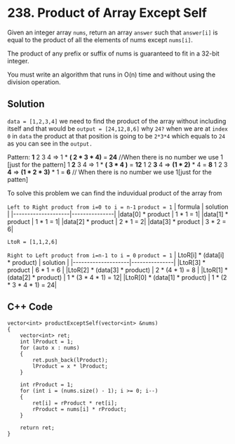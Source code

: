 # 238. Product of Array Except Self

Given an integer array <code>nums</code>, return an array <code>answer</code> such that <code>answer[i]</code> is equal to the product of all the elements of nums except ```nums[i]```.

The product of any prefix or suffix of nums is guaranteed to fit in a 32-bit integer.

You must write an algorithm that runs in O(n) time and without using the division operation.

## Solution

``` data = [1,2,3,4] ``` we need to find the product of the array without including itself and that would be ```output = [24,12,8,6]``` why ```24?``` when we are at ```index 0``` in ```data``` the product at that position is going to be ```2*3*4``` which equals to ```24``` as you can see in the ```output.```


Pattern:
**1** 2 3 4 => 1 * **( 2 * 3 * 4)** = **24** //When there is no number we use 1 [just for the pattern]
1 **2** 3 4 => 1 * **( 3 * 4 )** = **12**
1 2 **3** 4 => **(1 * 2)** * 4  = **8**
1 2 3 **4** => **(1 * 2 * 3)** * 1  = **6** // When there is no number we use 1[just for the patten]

To solve this problem we can find the induvidual product of the array from 

```Left to Right product from i=0 to i = n-1```
```product = 1```
| formula            |   solution    |
|--------------------|---------------|
|data[0] * product | 1 * 1  = 1|
|data[1] * product | 1 * 1  = 1|
|data[2] * product | 2 * 1  = 2|
|data[3] * product | 3 * 2  = 6|

```LtoR = [1,1,2,6]```

```Right to Left product from i=n-1 to i = 0```
```product = 1```
| LtoR[i] * (data[i] * product)  |   solution    |
|--------------------|---------------|
|LtoR[3] * product | 6 * 1  = 6  |
|LtoR[2] * (data[3] * product) | 2 * (4 * 1)  = 8 |
|LtoR[1] * (data[2] * product) | 1 * (3 * 4 * 1)  = 12|
|LtoR[0] * (data[1] * product) | 1 * (2 * 3 * 4 * 1)  = 24|



## C++ Code
````
vector<int> productExceptSelf(vector<int> &nums)
{
    vector<int> ret;
    int lProduct = 1;
    for (auto x : nums)
    {
        ret.push_back(lProduct);
        lProduct = x * lProduct;
    }

    int rProduct = 1;
    for (int i = (nums.size() - 1); i >= 0; i--)
    {
        ret[i] = rProduct * ret[i];
        rProduct = nums[i] * rProduct;
    }

    return ret;
}
````